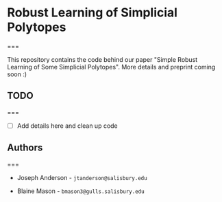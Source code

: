 # Robust Learning of Simplicial Polytopes
===

This repository contains the code behind our paper "Simple Robust Learning of Some Simplicial Polytopes".
More details and preprint coming soon :)

## TODO
===

- [ ] Add details here and clean up code

## Authors
===

- Joseph Anderson - `jtanderson@salisbury.edu`

- Blaine Mason - `bmason3@gulls.salisbury.edu`
